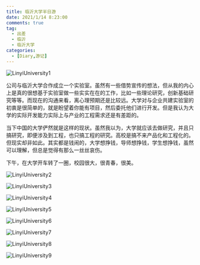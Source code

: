 ```yaml
---
title: 临沂大学半日游
date: 2021/1/14 8:23:00
comments: true
tag: 
  - 出差
  - 临沂
  - 临沂大学
categories:
  - [Diary,游记]
---
```


![LinyiUniversity1](https://oss.xknife.net/LinyiUniversity1.jpg)

公司与临沂大学合作成立一个实验室。虽然有一些借势宣传的想法，但从我的内心上是真的很想基于实验室做一些实实在在的工作，比如一些理论研究，创新基础研究等等。而现在的沟通来看，离心理预期还是比较远。大学对与企业共建实验室的初衷是很简单的，就是盼望着你能有项目，然后委托他们进行开发。但是我认为大学的实际开发能力实际上与产业的工程需求还是有差距的。

当下中国的大学俨然就是这样的现状。虽然我以为，大学就应该去做研究，并且只搞研究，即便涉及到工程，也只搞工程的研究。高校是搞不来产品化和工程化的。但现实却非如此。其实都是钱闹的，大学想挣钱，导师想挣钱，学生想挣钱，虽然可以理解，但总是觉得有那么一丝丝哀伤。

下午，在大学开车转了一圈，校园很大，很青春，很美。

![LinyiUniversity2](https://oss.xknife.net/LinyiUniversity2.jpg)

![LinyiUniversity3](https://oss.xknife.net/LinyiUniversity3.jpg)

![LinyiUniversity4](https://oss.xknife.net/LinyiUniversity4.jpg)

![LinyiUniversity5](https://oss.xknife.net/LinyiUniversity5.jpg)

![LinyiUniversity6](https://oss.xknife.net/LinyiUniversity6.jpg)

![LinyiUniversity7](https://oss.xknife.net/LinyiUniversity7.jpg)

![LinyiUniversity8](https://oss.xknife.net/LinyiUniversity8.jpg)

![LinyiUniversity9](https://oss.xknife.net/LinyiUniversity9.jpg)